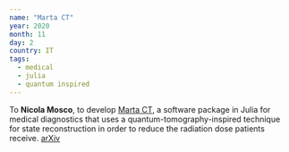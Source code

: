 ```yaml
---
name: "Marta CT"
year: 2020
month: 11
day: 2
country: IT
tags:
  - medical
  - julia
  - quantum inspired
---
```

To **Nicola Mosco**, to develop [Marta CT](https://gitlab.com/homodyne-ct/MartaCT.jl), a software package in Julia for medical diagnostics that uses a quantum-tomography-inspired technique for state reconstruction in order to reduce the radiation dose patients receive. [arXiv](https://arxiv.org/abs/2106.12353)
